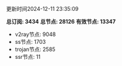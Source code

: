 更新时间2024-12-11 23:35:09

**总订阅: 3434**
**总节点: 28126**
**有效节点: 13347**
- v2ray节点: 9048
- ss节点: 1703
- trojan节点: 2585
- ssr节点: 11
